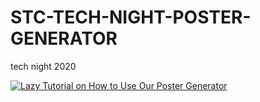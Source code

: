 # STC-TECH-NIGHT-POSTER-GENERATOR
tech night 2020


[![Lazy Tutorial on How to Use Our Poster Generator](https://gifs.com/gif/how-to-use-our-lazy-poster-generator-4QoYR2)](https://youtu.be/2ek94L7dtgM)


